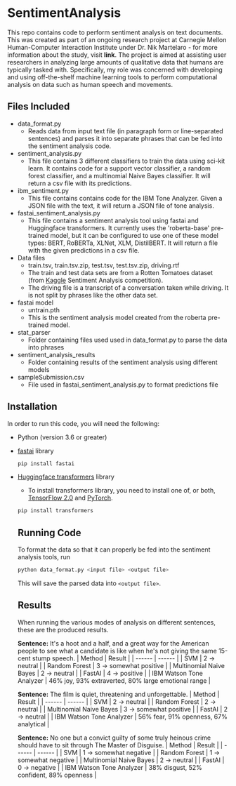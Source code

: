 # SentimentAnalysis

This repo contains code to perform sentiment analysis on text documents. This was created as part of an ongoing research project at Carnegie Mellon Human-Computer Interaction Institute under Dr. Nik Martelaro - for more information about the study, visit <b>link</b>. The project is aimed at assisting user researchers in analyzing large amounts of qualitative data that humans are typically tasked with. Specifically, my role was concerned with developing and using off-the-shelf machine learning tools to perform computational analysis on data such as human speech and movements. 

## Files Included

* data_format.py
  * Reads data from input text file (in paragraph form or line-separated sentences) and parses it into separate phrases that can be fed into the sentiment analysis code.
* sentiment_analysis.py
  * This file contains 3 different classifiers to train the data using sci-kit learn. It contains code for a support vector classifier, a random forest classifier, and a multinomial Naive Bayes classifier. It will return a csv file with its predictions.
* ibm_sentiment.py
  * This file contains contains code for the IBM Tone Analyzer. Given a JSON file with the text, it will return a JSON file of tone analysis.
* fastai_sentiment_analysis.py
  * This file contains a sentiment analysis tool using fastai and Huggingface transformers. It currently uses the 'roberta-base' pre-trained model, but it can be configured to use one of these model types: BERT, RoBERTa, XLNet, XLM, DistilBERT. It will return a file with the given predictions in a csv file. 
* Data files
  * train.tsv, train.tsv.zip, test.tsv, test.tsv.zip, driving.rtf
  * The train and test data sets are from a Rotten Tomatoes dataset (from [Kaggle](https://www.kaggle.com/c/sentiment-analysis-on-movie-reviews/data#) Sentiment Analysis competition).
  * The driving file is a transcript of a conversation taken while driving. It is not split by phrases like the other data set.
* fastai model
  * untrain.pth
  * This is the sentiment analysis model created from the roberta pre-trained model.
* stat_parser
  * Folder containing files used used in data_format.py to parse the data into phrases
* sentiment_analysis_results
  * Folder containing results of the sentiment analysis using different models
* sampleSubmission.csv
  * File used in fastai_sentiment_analysis.py to format predictions file

## Installation

In order to run this code, you will need the following: 
* Python (version 3.6 or greater)
* [fastai](https://github.com/fastai/fastai/blob/master/README.md#installation) library 
  ```bash
  pip install fastai
  ```
* [Huggingface transformers](https://github.com/huggingface/transformers#installation) library
  * To install transformers library, you need to install one of, or both, [TensorFlow 2.0](https://www.tensorflow.org/install/pip#tensorflow-2.0-rc-is-available) and [PyTorch](https://pytorch.org/get-started/locally/#start-locally).
  ```bash
  pip install transformers
  ```
  
  ## Running Code
  
  To format the data so that it can properly be fed into the sentiment analysis tools, run
  ```bash
  python data_format.py <input file> <output file>
  ```
  This will save the parsed data into ```<output file>```. 
  
  ## Results
  
  When running the various modes of analysis on different sentences, these are the produced results.
  
  **Sentence:** It's a hoot and a half, and a great way for the American people to see what a candidate is like when he's not giving the same 15-cent stump speech.
  | Method | Result |
  | ------ | ------ |
  | SVM | 2 -> neutral |
  | Random Forest | 3 -> somewhat positive |
  | Multinomial Naive Bayes | 2 -> neutral | 
  | FastAI | 4 -> positive |
  | IBM Watson Tone Analyzer | 46% joy, 93% extraverted, 80% large emotional range  |
  
  **Sentence:** The film is quiet, threatening and unforgettable.
  | Method | Result |
  | ------ | ------ |
  | SVM | 2 -> neutral |
  | Random Forest | 2 -> neutral |
  | Multinomial Naive Bayes | 3 -> somewhat positive | 
  | FastAI | 2 -> neutral |
  | IBM Watson Tone Analyzer | 56% fear, 91% openness, 67% analytical  |
  
  **Sentence:** No one but a convict guilty of some truly heinous crime should have to sit through The Master of Disguise.
  | Method | Result |
  | ------ | ------ |
  | SVM | 1 -> somewhat negative |
  | Random Forest | 1 -> somewhat negative |
  | Multinomial Naive Bayes | 2 -> neutral | 
  | FastAI | 0 -> negative |
  | IBM Watson Tone Analyzer | 38% disgust, 52% confident, 89% openness  |